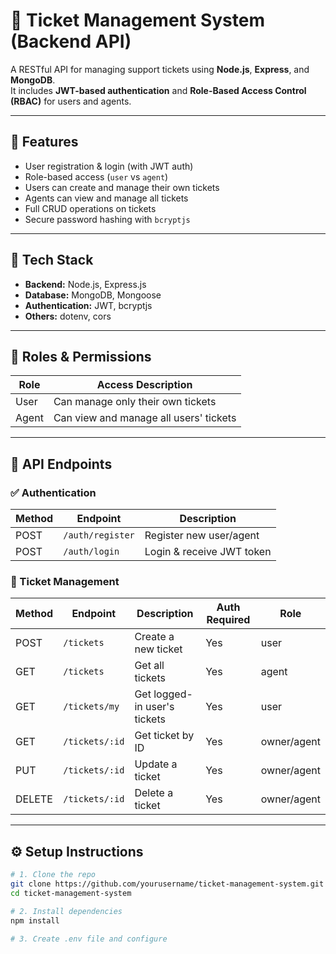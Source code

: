 # 🎫 Ticket Management System (Backend API)

A RESTful API for managing support tickets using **Node.js**, **Express**, and **MongoDB**.  
It includes **JWT-based authentication** and **Role-Based Access Control (RBAC)** for users and agents.

---

## 🚀 Features

- User registration & login (with JWT auth)
- Role-based access (`user` vs `agent`)
- Users can create and manage their own tickets
- Agents can view and manage all tickets
- Full CRUD operations on tickets
- Secure password hashing with `bcryptjs`

---

## 🧰 Tech Stack

- **Backend:** Node.js, Express.js
- **Database:** MongoDB, Mongoose
- **Authentication:** JWT, bcryptjs
- **Others:** dotenv, cors

---

## 🔐 Roles & Permissions

| Role   | Access Description                         |
|--------|---------------------------------------------|
| User   | Can manage only their own tickets           |
| Agent  | Can view and manage all users' tickets      |

---

## 🔗 API Endpoints

### ✅ Authentication

| Method | Endpoint         | Description               |
|--------|------------------|---------------------------|
| POST   | `/auth/register` | Register new user/agent   |
| POST   | `/auth/login`    | Login & receive JWT token |

### 🎫 Ticket Management

| Method | Endpoint             | Description                       | Auth Required | Role      |
|--------|----------------------|-----------------------------------|---------------|-----------|
| POST   | `/tickets`           | Create a new ticket               | Yes            | user      |
| GET    | `/tickets`           | Get all tickets                   | Yes            | agent     |
| GET    | `/tickets/my`        | Get logged-in user's tickets      | Yes            | user      |
| GET    | `/tickets/:id`       | Get ticket by ID                  | Yes            | owner/agent |
| PUT    | `/tickets/:id`       | Update a ticket                   | Yes            | owner/agent |
| DELETE | `/tickets/:id`       | Delete a ticket                   | Yes            | owner/agent |

---

## ⚙️ Setup Instructions

```bash
# 1. Clone the repo
git clone https://github.com/yourusername/ticket-management-system.git
cd ticket-management-system

# 2. Install dependencies
npm install

# 3. Create .env file and configure


